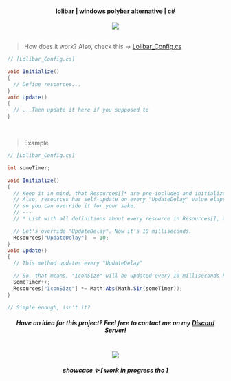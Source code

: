 #### <div align=center>lolibar | windows [polybar](https://github.com/polybar/polybar) alternative | c#</div>
<div align=center><img src="https://github.com/user-attachments/assets/b235a712-dd60-46f8-92f8-d436f10c7a7f" /></div>
</br>

> How does it work? Also, check this → [Lolibar_Config.cs](https://github.com/supchyan/lolibar/blob/master/Lolibar_Config.cs)
```csharp
// [Lolibar_Config.cs]

void Initialize()
{
  // Define resources...
}
void Update()
{
  // ...Then update it here if you supposed to
}
```
</br>

> Example
```csharp
// [Lolibar_Config.cs]

int someTimer;

void Initialize()
{
  // Keep it in mind, that Resources[]* are pre-included and initialized in the project.
  // Also, resources has self-update on every "UpdateDelay" value elapsed (brings to default, if nothing overwritting it),
  // so you can override it for your sake.
  // ---
  // * List with all definitions about every resource in Resources[], about it's type and capability - I'll be able to add later.

  // Let's override "UpdateDelay". Now it's 10 milliseconds.
  Resources["UpdateDelay"]  = 10;
}
void Update()
{
  // This method updates every "UpdateDelay"

  // So, that means, "IconSize" will be updated every 10 milliseconds here!
  SomeTimer++;
  Resources["IconSize"] *= Math.Abs(Math.Sin(someTimer));
}

// Simple enough, isn't it?
```

##### <div align=center>Have an idea for this project? Feel free to contact me on my [Discord](https://discord.gg/dGF8p9UGyM) Server!</div> </br>
<div align=center><img src="https://github.com/user-attachments/assets/69208a59-6092-4855-b165-44a277779592" /></div>

##### <div align=center>showcase ✨ [ work in progress tho ]</div>
